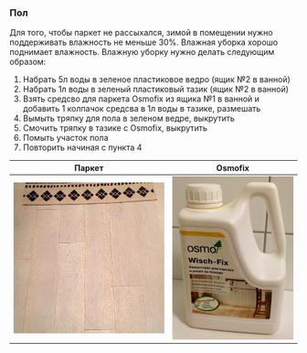 ### Пол

Для того, чтобы паркет не рассыхался, зимой в помещении нужно поддерживать влажность не меньше 30%. Влажная уборка хорошо поднимает влажность. Влажную уборку нужно делать следующим образом:
1. Набрать 5л воды в зеленое пластиковое ведро (ящик №2 в ванной)
2. Набрать 1л воды в зеленый пластиковый тазик (ящик №2 в ванной)
3. Взять средсво для паркета Osmofix из ящика №1 в ванной и добавить 1 колпачок средсва в 1л воды в тазике, размешать
4. Вымыть тряпку для пола в зеленом ведре, выкрутить
5. Смочить тряпку в тазике с Osmofix, выкрутить
6. Помыть участок пола
7. Повторить начиная с пункта 4

Паркет | Osmofix
--- | ---
![](./img/floor.jpg) | ![](./img/osmofix.jpg)
